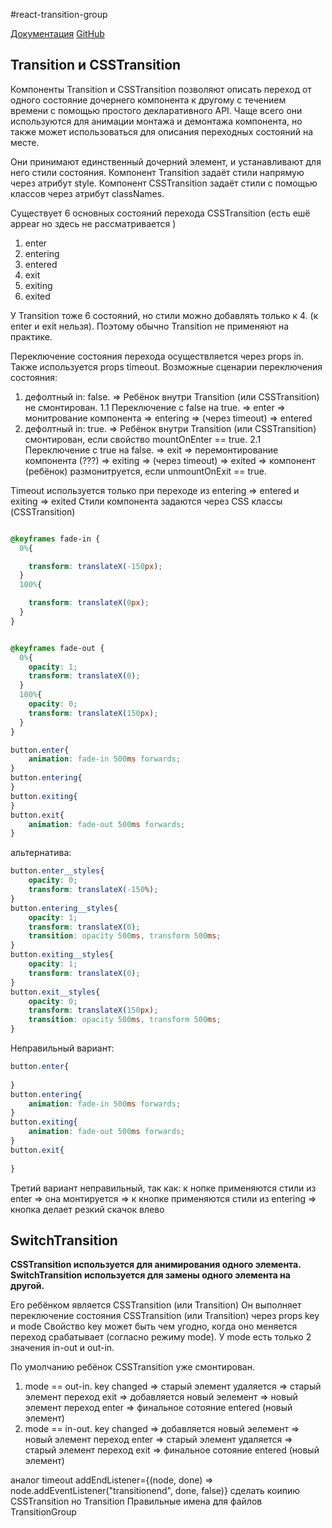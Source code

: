 #react-transition-group

[Документация](http://reactcommunity.org/react-transition-group/transition)
[GitHub](https://github.com/reactjs/react-transition-group)

## Transition и CSSTransition

Компоненты Transition и CSSTransition позволяют описать переход от одного состояние дочернего компонента к другому с течением времени с помощью простого декларативного API.
Чаще всего они используются для анимации монтажа и демонтажа компонента, но также может использоваться для описания переходных состояний на месте.

Они принимают единственный дочерний элемент, и устанавливают для него стили состояния.
Компонент Transition задаёт стили напрямую через атрибут style.
Компонент CSSTransition задаёт стили с помощью классов через атрибут classNames.

Существует 6 основных состояний перехода CSSTransition (есть ешё appear но здесь не рассматривается )
1. enter
2. entering
3. entered
4. exit
5. exiting
6. exited

У Transition тоже 6 состояний, но стили можно добавлять только к 4. (к enter и exit нельзя). Поэтому обычно Transition не применяют на практике.

Переключение состояния перехода осуществляется через props in. Также используется props timeout.
Возможные сценарии переключения состояния:
1. дефолтный in: false. => Ребёнок внутри Transition (или CSSTransition) не смонтирован.
1.1 Переключение с false на true. => enter => монитрование компонента => entering => (через timeout) => entered
2. дефолтный in: true. => Ребёнок внутри Transition (или CSSTransition) смонтирован, если свойство mountOnEnter == true.
2.1 Переключение с true на false. => exit => перемонтирование компонента (???) => exiting => (через timeout) => exited => компонент (ребёнок) размонитруется, если unmountOnExit == true.

Timeout используется только при переходе из entering => entered и exiting => exited
Стили компонента задаются через CSS классы (CSSTransition)
```CSS

@keyframes fade-in {
  0%{

    transform: translateX(-150px);
  }
  100%{

    transform: translateX(0px);
  }
}


@keyframes fade-out {
  0%{
    opacity: 1;
    transform: translateX(0);
  }
  100%{
    opacity: 0;
    transform: translateX(150px);
  }
}

button.enter{
    animation: fade-in 500ms forwards;
}
button.entering{
}
button.exiting{
}
button.exit{
    animation: fade-out 500ms forwards;
}
```
альтернатива:
```CSS
button.enter__styles{
    opacity: 0;
    transform: translateX(-150%);
}
button.entering__styles{
    opacity: 1;
    transform: translateX(0);
    transition: opacity 500ms, transform 500ms;
}
button.exiting__styles{
    opacity: 1;
    transform: translateX(0);
}
button.exit__styles{
    opacity: 0;
    transform: translateX(150px);
    transition: opacity 500ms, transform 500ms;
}
```
Неправильный вариант:
```CSS
button.enter{
    
}
button.entering{
    animation: fade-in 500ms forwards;
}
button.exiting{
    animation: fade-out 500ms forwards;
}
button.exit{
    
}
```

Третий вариант неправильный, так как: к нопке применяются стили из enter => она монтируется => к кнопке применяются стили из entering => кнопка делает резкий скачок влево

## SwitchTransition
**CSSTransition используется для анимирования одного элемента.**
**SwitchTransition используется для замены одного элемента на другой.**

Его ребёнком является CSSTransition (или Transition)
Он выполняет переключение состояния CSSTransition (или Transition) через props key и mode
Свойство key может быть чем угодно, когда оно меняется переход срабатывает (согласно режиму mode).
У mode есть только 2 значения in-out и out-in.

По умолчанию ребёнок CSSTransition уже смонтирован.
1. mode == out-in. key changed => старый элемент удаляется => старый элемент переход exit => добавляется новый эелемент => новый элемент переход enter => финальное сотояние entered (новый элемент)
2. mode == in-out. key changed => добавляется новый эелемент => новый элемент переход enter => старый элемент удаляется => старый элемент переход exit => финальное сотояние entered (новый элемент)

аналог timeout
addEndListener={(node, done) => node.addEventListener("transitionend", done, false)}
сделать коипию CSSTransition но Transition
Правильные имена для файлов
TransitionGroup
